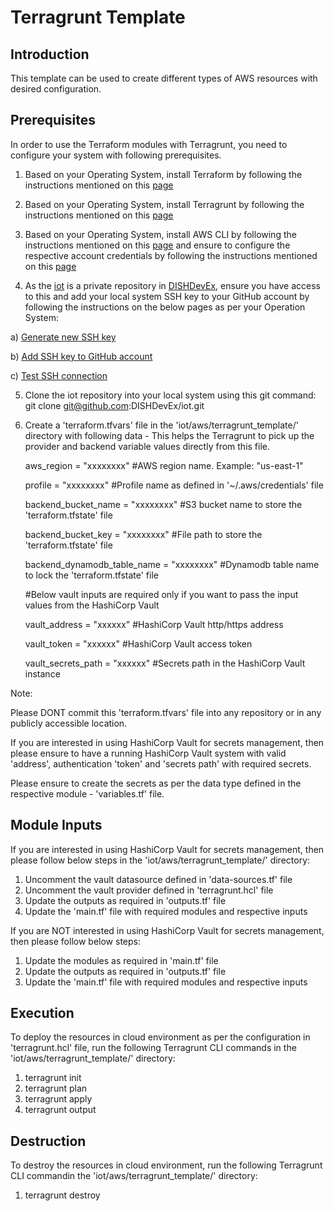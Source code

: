 # Terragrunt Template
## Introduction
This template can be used to create different types of AWS resources with desired configuration.
## Prerequisites
In order to use the Terraform modules with Terragrunt, you need to configure your system with following prerequisites.

1. Based on your Operating System, install Terraform by following the instructions mentioned on this [page](https://developer.hashicorp.com/terraform/install)

2. Based on your Operating System, install Terragrunt by following the instructions mentioned on this [page](https://terragrunt.gruntwork.io/docs/getting-started/install/)

3. Based on your Operating System, install AWS CLI by following the instructions mentioned on this [page](https://docs.aws.amazon.com/cli/latest/userguide/getting-started-install.html) and ensure to configure the respective account credentials by following the instructions mentioned on this [page](https://docs.aws.amazon.com/cli/latest/userguide/cli-chap-configure.html)

4. As the [iot](https://github.com/DISHDevEx/iot) is a private repository in [DISHDevEx](https://github.com/DISHDevEx), ensure you have access to this and add your local system SSH key to your GitHub account by following the instructions on the below pages as per your Operation System:

 a) [Generate new SSH key](https://docs.github.com/en/authentication/connecting-to-github-with-ssh/generating-a-new-ssh-key-and-adding-it-to-the-ssh-agent) 
 
 b) [Add SSH key to GitHub account](https://docs.github.com/en/authentication/connecting-to-github-with-ssh/adding-a-new-ssh-key-to-your-github-account) 
 
 c) [Test SSH connection](https://docs.github.com/en/authentication/connecting-to-github-with-ssh/testing-your-ssh-connection)

5. Clone the iot repository into your local system using this git command: git clone git@github.com:DISHDevEx/iot.git

6. Create a 'terraform.tfvars' file in the 'iot/aws/terragrunt_template/' directory with following data - This helps the Terragrunt to pick up the provider and backend variable values directly from this file.

   aws_region                  = "xxxxxxxx" #AWS region name. Example: "us-east-1"

   profile                     = "xxxxxxxx" #Profile name as defined in '~/.aws/credentials' file

   backend_bucket_name         = "xxxxxxxx" #S3 bucket name to store the 'terraform.tfstate' file

   backend_bucket_key          = "xxxxxxxx" #File path to store the 'terraform.tfstate' file

   backend_dynamodb_table_name = "xxxxxxxx" #Dynamodb table name to lock the 'terraform.tfstate' file 

   #Below vault inputs are required only if you want to pass the input values from the HashiCorp Vault

   vault_address      = "xxxxxx" #HashiCorp Vault http/https address

   vault_token        = "xxxxxx" #HashiCorp Vault access token

   vault_secrets_path = "xxxxxx" #Secrets path in the HashiCorp Vault instance

Note: 

Please DONT commit this 'terraform.tfvars' file into any repository or in any publicly accessible location.

If you are interested in using HashiCorp Vault for secrets management, then please ensure to have a running HashiCorp Vault system with valid 'address', authentication 'token' and 'secrets path' with required secrets.

Please ensure to create the secrets as per the data type defined in the respective module - 'variables.tf' file.

## Module Inputs
If you are interested in using HashiCorp Vault for secrets management, then please follow below steps in the 'iot/aws/terragrunt_template/' directory:
1. Uncomment the vault datasource defined in 'data-sources.tf' file
2. Uncomment the vault provider defined in 'terragrunt.hcl' file
3. Update the outputs as required in 'outputs.tf' file
4. Update the 'main.tf' file with required modules and respective inputs

If you are NOT interested in using HashiCorp Vault for secrets management, then please follow below steps:
1. Update the modules as required in 'main.tf' file
2. Update the outputs as required in 'outputs.tf' file
3. Update the 'main.tf' file with required modules and respective inputs

## Execution
To deploy the resources in cloud environment as per the configuration in 'terragrunt.hcl' file, run the following Terragrunt CLI commands in the 'iot/aws/terragrunt_template/' directory:
1. terragrunt init
2. terragrunt plan 
3. terragrunt apply
4. terragrunt output
## Destruction
To destroy the resources in cloud environment, run the following Terragrunt CLI commandin the 'iot/aws/terragrunt_template/' directory:
1. terragrunt destroy
